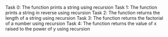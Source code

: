 Task 0: The function prints a string using recursion
Task 1: The function prints a string in reverse using recursion
Task 2: The function returns the length of a string using recursion
Task 3: The function returns the factorial of a number using recursion
Task 4: The function returns the value of x raised to the power of y using recursion

